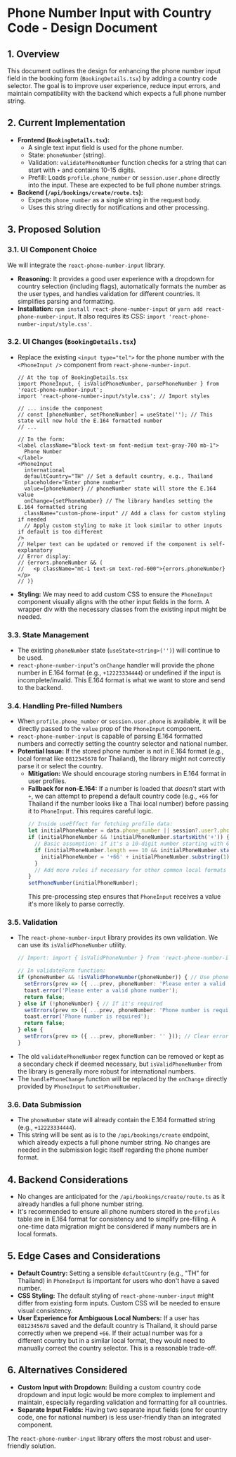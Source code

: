 # Phone Number Input with Country Code - Design Document

## 1. Overview

This document outlines the design for enhancing the phone number input field in the booking form (`BookingDetails.tsx`) by adding a country code selector. The goal is to improve user experience, reduce input errors, and maintain compatibility with the backend which expects a full phone number string.

## 2. Current Implementation

-   **Frontend (`BookingDetails.tsx`):**
    -   A single text input field is used for the phone number.
    -   State: `phoneNumber` (string).
    -   Validation: `validatePhoneNumber` function checks for a string that can start with `+` and contains 10-15 digits.
    -   Prefill: Loads `profile.phone_number` or `session.user.phone` directly into the input. These are expected to be full phone number strings.
-   **Backend (`/api/bookings/create/route.ts`):**
    -   Expects `phone_number` as a single string in the request body.
    -   Uses this string directly for notifications and other processing.

## 3. Proposed Solution

### 3.1. UI Component Choice

We will integrate the `react-phone-number-input` library.
-   **Reasoning:** It provides a good user experience with a dropdown for country selection (including flags), automatically formats the number as the user types, and handles validation for different countries. It simplifies parsing and formatting.
-   **Installation:** `npm install react-phone-number-input` or `yarn add react-phone-number-input`. It also requires its CSS: `import 'react-phone-number-input/style.css'`.

### 3.2. UI Changes (`BookingDetails.tsx`)

-   Replace the existing `<input type="tel">` for the phone number with the `<PhoneInput />` component from `react-phone-number-input`.
    ```tsx
    // At the top of BookingDetails.tsx
    import PhoneInput, { isValidPhoneNumber, parsePhoneNumber } from 'react-phone-number-input';
    import 'react-phone-number-input/style.css'; // Import styles

    // ... inside the component
    // const [phoneNumber, setPhoneNumber] = useState(''); // This state will now hold the E.164 formatted number
    // ...

    // In the form:
    <label className="block text-sm font-medium text-gray-700 mb-1">
      Phone Number
    </label>
    <PhoneInput
      international
      defaultCountry="TH" // Set a default country, e.g., Thailand
      placeholder="Enter phone number"
      value={phoneNumber} // phoneNumber state will store the E.164 value
      onChange={setPhoneNumber} // The library handles setting the E.164 formatted string
      className="custom-phone-input" // Add a class for custom styling if needed
      // Apply custom styling to make it look similar to other inputs if default is too different
    />
    // Helper text can be updated or removed if the component is self-explanatory
    // Error display:
    // {errors.phoneNumber && (
    //   <p className="mt-1 text-sm text-red-600">{errors.phoneNumber}</p>
    // )}
    ```
-   **Styling:** We may need to add custom CSS to ensure the `PhoneInput` component visually aligns with the other input fields in the form. A wrapper div with the necessary classes from the existing input might be needed.

### 3.3. State Management

-   The existing `phoneNumber` state (`useState<string>('')`) will continue to be used.
-   `react-phone-number-input`'s `onChange` handler will provide the phone number in E.164 format (e.g., `+12223334444`) or undefined if the input is incomplete/invalid. This E.164 format is what we want to store and send to the backend.

### 3.4. Handling Pre-filled Numbers

-   When `profile.phone_number` or `session.user.phone` is available, it will be directly passed to the `value` prop of the `PhoneInput` component.
-   `react-phone-number-input` is capable of parsing E.164 formatted numbers and correctly setting the country selector and national number.
-   **Potential Issue:** If the stored phone number is not in E.164 format (e.g., local format like `0812345678` for Thailand), the library might not correctly parse it or select the country.
    -   **Mitigation:** We should encourage storing numbers in E.164 format in user profiles.
    -   **Fallback for non-E.164:** If a number is loaded that *doesn't* start with `+`, we can attempt to prepend a default country code (e.g., `+66` for Thailand if the number looks like a Thai local number) before passing it to `PhoneInput`. This requires careful logic.
        ```typescript
        // Inside useEffect for fetching profile data:
        let initialPhoneNumber = data.phone_number || session?.user?.phone || '';
        if (initialPhoneNumber && !initialPhoneNumber.startsWith('+')) {
          // Basic assumption: if it's a 10-digit number starting with 0, assume it's a Thai number
          if (initialPhoneNumber.length === 10 && initialPhoneNumber.startsWith('0')) {
            initialPhoneNumber = '+66' + initialPhoneNumber.substring(1);
          }
          // Add more rules if necessary for other common local formats
        }
        setPhoneNumber(initialPhoneNumber);
        ```
        This pre-processing step ensures that `PhoneInput` receives a value it's more likely to parse correctly.

### 3.5. Validation

-   The `react-phone-number-input` library provides its own validation. We can use its `isValidPhoneNumber` utility.
    ```typescript
    // Import: import { isValidPhoneNumber } from 'react-phone-number-input'

    // In validateForm function:
    if (phoneNumber && !isValidPhoneNumber(phoneNumber)) { // Use phoneNumber state which is E.164
      setErrors(prev => ({ ...prev, phoneNumber: 'Please enter a valid phone number' }));
      toast.error('Please enter a valid phone number');
      return false;
    } else if (!phoneNumber) { // If it's required
      setErrors(prev => ({ ...prev, phoneNumber: 'Phone number is required' }));
      toast.error('Phone number is required');
      return false;
    } else {
      setErrors(prev => ({ ...prev, phoneNumber: '' })); // Clear error
    }
    ```
-   The old `validatePhoneNumber` regex function can be removed or kept as a secondary check if deemed necessary, but `isValidPhoneNumber` from the library is generally more robust for international numbers.
-   The `handlePhoneChange` function will be replaced by the `onChange` directly provided by `PhoneInput` to `setPhoneNumber`.

### 3.6. Data Submission

-   The `phoneNumber` state will already contain the E.164 formatted string (e.g., `+12223334444`).
-   This string will be sent as is to the `/api/bookings/create` endpoint, which already expects a full phone number string. No changes are needed in the submission logic itself regarding the phone number format.

## 4. Backend Considerations

-   No changes are anticipated for the `/api/bookings/create/route.ts` as it already handles a full phone number string.
-   It's recommended to ensure all phone numbers stored in the `profiles` table are in E.164 format for consistency and to simplify pre-filling. A one-time data migration might be considered if many numbers are in local formats.

## 5. Edge Cases and Considerations

-   **Default Country:** Setting a sensible `defaultCountry` (e.g., "TH" for Thailand) in `PhoneInput` is important for users who don't have a saved number.
-   **CSS Styling:** The default styling of `react-phone-number-input` might differ from existing form inputs. Custom CSS will be needed to ensure visual consistency.
-   **User Experience for Ambiguous Local Numbers:** If a user has `0812345678` saved and the default country is Thailand, it should parse correctly when we prepend `+66`. If their actual number was for a different country but in a similar local format, they would need to manually correct the country selector. This is a reasonable trade-off.

## 6. Alternatives Considered

-   **Custom Input with Dropdown:** Building a custom country code dropdown and input logic would be more complex to implement and maintain, especially regarding validation and formatting for all countries.
-   **Separate Input Fields:** Having two separate input fields (one for country code, one for national number) is less user-friendly than an integrated component.

The `react-phone-number-input` library offers the most robust and user-friendly solution. 